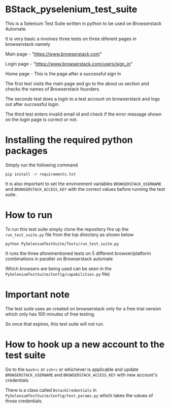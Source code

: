 # BStack_pyselenium_test_suite
This is a Selenium Test Suite written in python to be used on Browserstack Automate.

It is very basic a involves three tests on three diferent pages in browserstack namely

Main page - "https://www.browserstack.com"

Login page - "https://www.browserstack.com/users/sign_in"

Home page - This is the page after a successful sign in

The first test visits the main page and go to the about us section and checks the names of
Browserstack founders.

The seconds test does a login to a test account on browserstack and logs out after successful login.

The third test enters invalid email id and check if the error message shown on the login page
is correct or not.


# Installing the required python packages
Simply run the following command
```
pip install -r requirements.txt

```

It is also important to set the environment variables `BROWSERSTACK_USERNAME` and
`BROWSERSTACK_ACCESS_KEY` with the correct values before running the test suite.


# How to run
To run this test suite simply clone the repository fire up the `run_test_suite.py` file
from the top directory as shown below
```
python PySeleniumTestSuite/Tests/run_test_suite.py

```

It runs the three aforementioned tests on 5 different browser/platform combinations in
paraller on Browserstack automate

Which browsers are being used can be seen in the
`PySeleniumTestSuite/Config/capabilities.py` file)


# Important note
The test suite uses an created on browserstack only for a free trial version which
only has 100 minutes of free testing.

So once that expires, this test suite will not run.


# How to hook up a new account to the test suite
Go to the `bashrc` or `zshrc` or whichever is applicable and update
`BROWSERSTACK_USERNAME` and `BROWSERSTACK_ACCESS_KEY` with new account's credentials

There is a class called `BstackCredentials` in `PySeleniumTestSuite/Config/test_params.py`
which takes the values of those credentials.



